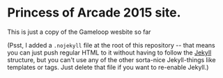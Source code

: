 # Princess of Arcade 2015 site.

This is just a copy of the Gameloop wesbite so far

(Psst, I added a `.nojekyll` file at the root of this repository -- that means you can just push regular HTML to it without having to follow the [Jekyll](http://jekyllrb.com/) structure, but you can't use any of the other sorta-nice Jekyll-things like templates or tags. Just delete that file if you want to re-enable Jekyll.)
